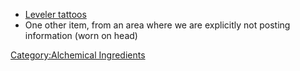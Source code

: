 -   [Leveler tattoos](Leveler_Tattoos.md "wikilink")
-   One other item, from an area where we are explicitly not posting
    information (worn on head)

[Category:Alchemical
Ingredients](Category:Alchemical_Ingredients "wikilink")
